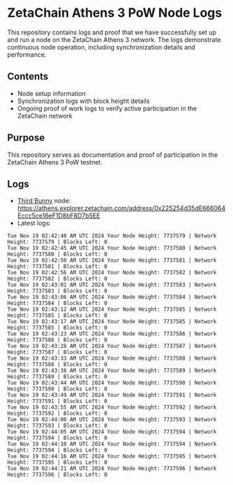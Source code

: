 # ZetaChain Athens 3 PoW Node Logs
This repository contains logs and proof that we have successfully set up and run a node on the ZetaChain Athens 3 network. The logs demonstrate continuous node operation, including synchronization details and performance.

## Contents
- Node setup information
- Synchronization logs with block height details
- Ongoing proof of work logs to verify active participation in the ZetaChain network

## Purpose
This repository serves as documentation and proof of participation in the ZetaChain Athens 3 PoW testnet.

## Logs

- [Third Bunny](https://thirdbunny.xyz/) node: https://athens.explorer.zetachain.com/address/0x225254d35dE666064Eccc5ce16eF1D8bF8D7b5EE
- Latest logs:
```
Tue Nov 19 02:42:40 AM UTC 2024 Your Node Height: 7737579 | Network Height: 7737579 | Blocks Left: 0
Tue Nov 19 02:42:45 AM UTC 2024 Your Node Height: 7737580 | Network Height: 7737580 | Blocks Left: 0
Tue Nov 19 02:42:50 AM UTC 2024 Your Node Height: 7737581 | Network Height: 7737581 | Blocks Left: 0
Tue Nov 19 02:42:56 AM UTC 2024 Your Node Height: 7737582 | Network Height: 7737582 | Blocks Left: 0
Tue Nov 19 02:43:01 AM UTC 2024 Your Node Height: 7737583 | Network Height: 7737583 | Blocks Left: 0
Tue Nov 19 02:43:06 AM UTC 2024 Your Node Height: 7737584 | Network Height: 7737584 | Blocks Left: 0
Tue Nov 19 02:43:12 AM UTC 2024 Your Node Height: 7737585 | Network Height: 7737585 | Blocks Left: 0
Tue Nov 19 02:43:17 AM UTC 2024 Your Node Height: 7737585 | Network Height: 7737585 | Blocks Left: 0
Tue Nov 19 02:43:23 AM UTC 2024 Your Node Height: 7737586 | Network Height: 7737586 | Blocks Left: 0
Tue Nov 19 02:43:28 AM UTC 2024 Your Node Height: 7737587 | Network Height: 7737587 | Blocks Left: 0
Tue Nov 19 02:43:33 AM UTC 2024 Your Node Height: 7737588 | Network Height: 7737588 | Blocks Left: 0
Tue Nov 19 02:43:38 AM UTC 2024 Your Node Height: 7737589 | Network Height: 7737589 | Blocks Left: 0
Tue Nov 19 02:43:44 AM UTC 2024 Your Node Height: 7737590 | Network Height: 7737590 | Blocks Left: 0
Tue Nov 19 02:43:49 AM UTC 2024 Your Node Height: 7737591 | Network Height: 7737591 | Blocks Left: 0
Tue Nov 19 02:43:55 AM UTC 2024 Your Node Height: 7737592 | Network Height: 7737592 | Blocks Left: 0
Tue Nov 19 02:44:00 AM UTC 2024 Your Node Height: 7737593 | Network Height: 7737593 | Blocks Left: 0
Tue Nov 19 02:44:05 AM UTC 2024 Your Node Height: 7737594 | Network Height: 7737594 | Blocks Left: 0
Tue Nov 19 02:44:10 AM UTC 2024 Your Node Height: 7737594 | Network Height: 7737594 | Blocks Left: 0
Tue Nov 19 02:44:16 AM UTC 2024 Your Node Height: 7737595 | Network Height: 7737595 | Blocks Left: 0
Tue Nov 19 02:44:21 AM UTC 2024 Your Node Height: 7737596 | Network Height: 7737596 | Blocks Left: 0
```
